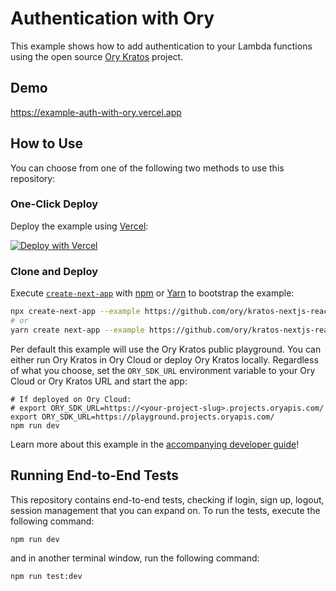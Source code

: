 # Authentication with Ory

This example shows how to add authentication to your Lambda functions using the
open source [Ory Kratos](https://github.com/ory/kratos) project.

## Demo

https://example-auth-with-ory.vercel.app

## How to Use

You can choose from one of the following two methods to use this repository:

### One-Click Deploy

Deploy the example using
[Vercel](https://vercel.com?utm_source=github&utm_medium=readme):

[![Deploy with Vercel](https://vercel.com/button)](https://vercel.com/new/clone?repository-url=https://github.com/vercel/examples/tree/main/edge-functions/auth-with-ory&env=NEXT_PUBLIC_CLERK_FRONTEND_API,CLERK_API_KEY,CLERK_JWT_KEY&project-name=clerk-authentication&repo-name=clerk-authentication)

### Clone and Deploy

Execute
[`create-next-app`](https://github.com/vercel/next.js/tree/canary/packages/create-next-app)
with [npm](https://docs.npmjs.com/cli/init) or
[Yarn](https://yarnpkg.com/lang/en/docs/cli/create/) to bootstrap the example:

```bash
npx create-next-app --example https://github.com/ory/kratos-nextjs-react-example auth-with-ory
# or
yarn create next-app --example https://github.com/ory/kratos-nextjs-react-example auth-with-ory
```

Per default this example will use the Ory Kratos public playground. You can
either run Ory Kratos in Ory Cloud or deploy Ory Kratos locally. Regardless of
what you choose, set the `ORY_SDK_URL` environment variable to your Ory Cloud or
Ory Kratos URL and start the app:

```shell
# If deployed on Ory Cloud:
# export ORY_SDK_URL=https://<your-project-slug>.projects.oryapis.com/
export ORY_SDK_URL=https://playground.projects.oryapis.com/
npm run dev
```

Learn more about this example in the
[accompanying developer guide](https://www.ory.sh/login-spa-react-nextjs-authentication-example-api/?utm_source=vercel&utm_medium=github&utm_campaign=auth-with-ory)!

## Running End-to-End Tests

This repository contains end-to-end tests, checking if login, sign up, logout,
session management that you can expand on. To run the tests, execute the
following command:

```shell
npm run dev
```

and in another terminal window, run the following command:

```shell
npm run test:dev
```
